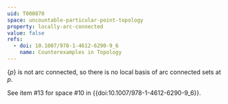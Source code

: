 ```yaml
---
uid: T000870
space: uncountable-particular-point-topology
property: locally-arc-connected
value: false
refs:
  - doi: 10.1007/978-1-4612-6290-9_6
    name: Counterexamples in Topology
---
```

$\{p\}$ is not arc connected, so there is no local basis of arc connected sets at $p$.

See item #13 for space #10 in {{doi:10.1007/978-1-4612-6290-9_6}}.
